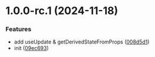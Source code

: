 # 1.0.0-rc.1 (2024-11-18)

### Features

- add useUpdate & getDerivedStateFromProps ([008d5d1](https://github.com/yanyunchangfeng/learn-ts-react/commit/008d5d1ffc039b4663b1095937681f365f96e54b))
- init ([09ec693](https://github.com/yanyunchangfeng/learn-ts-react/commit/09ec693ca22a362bbd79e3af86cb4275873bdd16))
